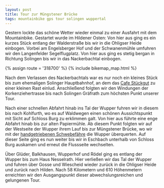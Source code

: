 ```yaml
---
layout: post
title: Tour zur Müngstener Brücke
tags: mountainbike gps tour solingen wuppertal
---
```


Gestern lockte das schöne Wetter wieder einmal zu einer Ausfahrt mit dem Mountainbike. Gestartet wurde im Hildener Osten: Von hier aus ging es ein kurzes Stück entlang der Walderstraße bis wir in die Ohligser Heide einbogen. Vorbei am Engelsberger Hof und der Schwanenmühle umfuhren wir den Langenfelder Segelflugplatz. Von hier aus ging es stetig bergan in Richtung Solingen bis wir in das Nackerbachtal einbogen.

{% assign route = '318700' %}
{% include bikemap_map.html %}

Nach dem Verlassen des Nackerbachtals war es nur noch ein kleines Stück bis zum ehemaligen Solinger Hauptbahnhof, an dem das [Cafe Stückgut](http://www.gueterhallen.com/stueckgut.html) zu einer kleinen Rast einlud. Anschließend folgten wir den Windungen der Korkenziehertrasse bis nach Solingen Gräfrath zum höchsten Punkt unserer Tour.

Nach einer schnellen Abfahrt hinab ins Tal der Wupper fuhren wir in diesem bis nach Kohlfurth, wo es auf Waldwegen einen schönen Aussichtspunkt mit Sicht auf Schloss Burg zu erklimmen galt. Von hier aus führte eine enge Abfahrt hinab bis zur alten Papiermühle. Ab diesem Punkt folgten wir auf der Westseite der Wupper ihrem Lauf bis zur Müngstener Brücke, wo wir mit der [handgetriebenen Schwebefähre](http://de.wikipedia.org/wiki/M%C3%BCngstener_Br%C3%BCcke#Br.C3.BCckenpark) die Wupper überquerten. Auf dieser Seite ging es nun weiter bis wir in Eschbach unterhalb von Schloss Burg auskamen und erneut die Flussseite wechselten.

Über Glüder, Balkhausen, Wupperhof und Rödel ging es entlang der Wupper bis zum Haus Nesselrath. Hier verließen wir das Tal der Wupper und fuhren über Gosse und Wiescheid wieder zurück in die Ohligser Heide und zurück nach Hilden. Nach 58 Kilometern und 610 Höhenmetern erreichten wir den Ausgangspunkt dieser abwechslungsreichen und gelungenen Tour.
